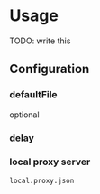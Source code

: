 # Usage

TODO: write this <!-- GH-2 -->

## Configuration
### defaultFile
optional
### delay
### local proxy server
`local.proxy.json`

